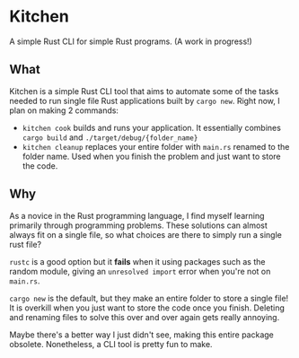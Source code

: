 # Kitchen

A simple Rust CLI for simple Rust programs. (A work in progress!)

## What

Kitchen is a simple Rust CLI tool that aims to automate some of the tasks needed to run single file Rust applications built by `cargo new`. Right now, I plan on making 2 commands:

- `kitchen cook` builds and runs your application. It essentially combines `cargo build` and `./target/debug/{folder_name}`
- `kitchen cleanup` replaces your entire folder with `main.rs` renamed to the folder name. Used when you finish the problem and just want to store the code. 


## Why

As a novice in the Rust programming language, I find myself learning primarily through programming problems. These solutions can almost always fit on a single file, so what choices are there to simply run a single rust file? 

`rustc` is a good option but it **fails** when it using packages such as the random module, giving an `unresolved import` error when you're not on `main.rs`.

`cargo new` is the default, but they make an entire folder to store a single file! It is overkill when you just want to store the code once you finish. Deleting and renaming files to solve this over and over again gets really annoying.

Maybe there's a better way I just didn't see, making this entire package obsolete. Nonetheless, a CLI tool is pretty fun to make.

